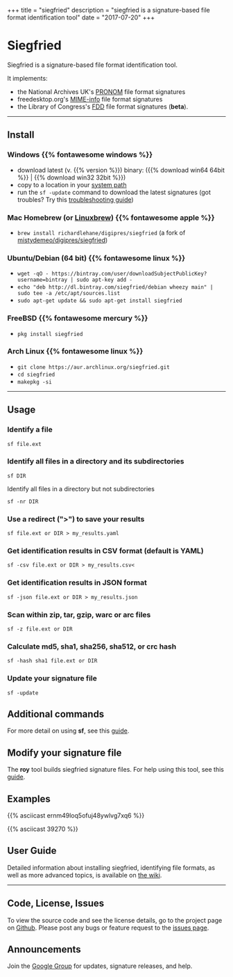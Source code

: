 +++
title = "siegfried"
description = "siegfried is a signature-based file format identification tool"
date = "2017-07-20"
+++
# Siegfried

Siegfried is a signature-based file format identification tool.

It implements:

  - the National Archives UK's [PRONOM](http://www.nationalarchives.gov.uk/pronom) file format signatures 
  - freedesktop.org's [MIME-info](https://freedesktop.org/wiki/Software/shared-mime-info) file format signatures
  - the Library of Congress's [FDD](http://www.digitalpreservation.gov/formats/fdd/descriptions.shtml) file format signatures (**beta**).

---

## Install
### Windows {{% fontawesome windows %}}

  - download latest (v. {{% version %}}) binary: ({{% download win64 64bit %}} | {{% download win32 32bit %}})
  - copy to a location in your [system path](http://www.computerhope.com/issues/ch000549.htm)
  - run the `sf -update` command to download the latest signatures (got troubles? Try this [troubleshooting guide](https://github.com/richardlehane/siegfried/wiki/Getting-started#installing-the-latest-signature-file))
 
### Mac Homebrew (or [Linuxbrew](http://brew.sh/linuxbrew/)) {{% fontawesome apple %}}

- `brew install richardlehane/digipres/siegfried` (a fork of [mistydemeo/digipres/siegfried](https://github.com/mistydemeo/homebrew-digipres))

### Ubuntu/Debian (64 bit) {{% fontawesome linux %}}

- `wget -qO - https://bintray.com/user/downloadSubjectPublicKey?username=bintray | sudo apt-key add -`
- `echo "deb http://dl.bintray.com/siegfried/debian wheezy main" | sudo tee -a /etc/apt/sources.list`
- `sudo apt-get update && sudo apt-get install siegfried`

### FreeBSD {{% fontawesome mercury %}}

- `pkg install siegfried`

### Arch Linux {{% fontawesome linux %}}

- `git clone https://aur.archlinux.org/siegfried.git`
- `cd siegfried`
- `makepkg -si`

---

## Usage 
### Identify a file

`sf file.ext`

### Identify all files in a directory and its subdirectories

`sf DIR`

Identify all files in a directory but not subdirectories

`sf -nr DIR`

### Use a redirect (">") to save your results

`sf file.ext or DIR > my_results.yaml`

### Get identification results in CSV format (default is YAML)

`sf -csv file.ext or DIR > my_results.csv<`

### Get identification results in JSON format

`sf -json file.ext or DIR > my_results.json`

### Scan within zip, tar, gzip, warc or arc files

`sf -z file.ext or DIR`

### Calculate md5, sha1, sha256, sha512, or crc hash

`sf -hash sha1 file.ext or DIR`

### Update your signature file

`sf -update`

## Additional commands

For more detail on using **sf**, see this [guide](https://github.com/richardlehane/siegfried/wiki/Identifying-file-formats).

## Modify your signature file

The **roy** tool builds siegfried signature files. For help using this tool, see this [guide](https://github.com/richardlehane/siegfried/wiki/Building-a-signature-file-with-ROY).

## Examples

{{% asciicast ernm49loq5ofuj48ywlvg7xq6 %}}

{{% asciicast 39270 %}}

## User Guide

Detailed information about installing siegfried, identifying file formats, as well as more advanced topics, is available on [the wiki](https://github.com/richardlehane/siegfried/wiki).

---

## Code, License, Issues

To view the source code and see the license details, go to the project page on [Github](https://github.com/richardlehane/siegfried). Please post any bugs or feature request to the [issues page](https://github.com/richardlehane/siegfried/issues).

## Announcements

Join the [Google Group](href="https://groups.google.com/d/forum/sf-roy") for updates, signature releases, and help.

